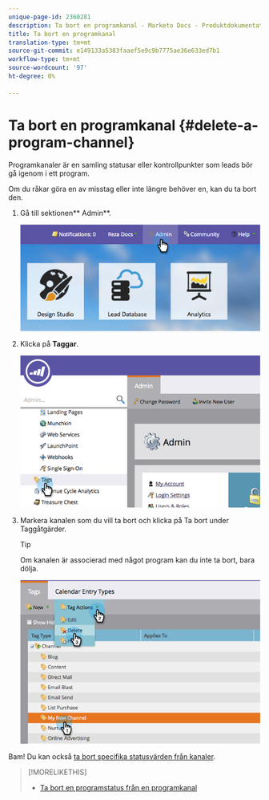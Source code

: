 ```yaml
---
unique-page-id: 2360281
description: Ta bort en programkanal - Marketo Docs - Produktdokumentation
title: Ta bort en programkanal
translation-type: tm+mt
source-git-commit: e149133a5383faaef5e9c9b7775ae36e633ed7b1
workflow-type: tm+mt
source-wordcount: '97'
ht-degree: 0%

---
```



# Ta bort en programkanal {#delete-a-program-channel}

Programkanaler är en samling statusar eller kontrollpunkter som leads bör gå igenom i ett program.

Om du råkar göra en av misstag eller inte längre behöver en, kan du ta bort den.

1. Gå till sektionen** Admin**.

   ![](assets/image2014-9-24-16-3a6-3a41.png)

1. Klicka på **Taggar**.

   ![](assets/image2014-9-24-16-3a7-3a33.png)

1. Markera kanalen som du vill ta bort och klicka på Ta bort under Taggåtgärder.

   >[!TIP]
   >
   >Om kanalen är associerad med något program kan du inte ta bort, bara dölja.

   ![](assets/image2014-9-24-16-3a10-3a59.png)

Bam! Du kan också [ta bort specifika statusvärden från kanaler](delete-a-program-status-from-a-program-channel.md).

>[!MORELIKETHIS]
>
>* [Ta bort en programstatus från en programkanal](delete-a-program-status-from-a-program-channel.md)

>



